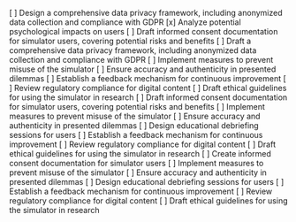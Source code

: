 [ ] Design a comprehensive data privacy framework, including anonymized data collection and compliance with GDPR
[x] Analyze potential psychological impacts on users
[ ] Draft informed consent documentation for simulator users, covering potential risks and benefits
[ ] Draft a comprehensive data privacy framework, including anonymized data collection and compliance with GDPR
[ ] Implement measures to prevent misuse of the simulator
[ ] Ensure accuracy and authenticity in presented dilemmas
[ ] Establish a feedback mechanism for continuous improvement
[ ] Review regulatory compliance for digital content
[ ] Draft ethical guidelines for using the simulator in research
[ ] Draft informed consent documentation for simulator users, covering potential risks and benefits
[ ] Implement measures to prevent misuse of the simulator
[ ] Ensure accuracy and authenticity in presented dilemmas
[ ] Design educational debriefing sessions for users
[ ] Establish a feedback mechanism for continuous improvement
[ ] Review regulatory compliance for digital content
[ ] Draft ethical guidelines for using the simulator in research
[ ] Create informed consent documentation for simulator users
[ ] Implement measures to prevent misuse of the simulator
[ ] Ensure accuracy and authenticity in presented dilemmas
[ ] Design educational debriefing sessions for users
[ ] Establish a feedback mechanism for continuous improvement
[ ] Review regulatory compliance for digital content
[ ] Draft ethical guidelines for using the simulator in research